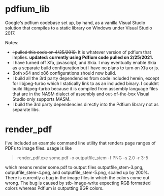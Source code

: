 # pdfium_lib
Google's pdfium codebase set up, by hand, as a vanilla Visual Studio solution that compiles to a static library on Windows under Visual Studio 2017.

Notes:
* ~~I pulled this code on 4/25/2019.~~ It is whatever version of pdfium that implies. **updated: currently using Pdfium code pulled on 2/25/2021.**
* I have turned off Xfa, javascript, and Skia. I may eventually enable Skia as a separate build configuration but I have no plans to turn on Xfa or js.
* Both x64 and x86 configurations should now build.
* I build all the 3rd party dependencies from code included herein, except for libjpeg-turbo which I statically link to as an included binary. I couldnt build libjpeg-turbo because it is compiled from assembly language files that are in the NASM dialect of assembly and out-of-the-box Visual Studio only supports MASM.
* I build the 3rd party dependencies directly into the Pdfium library not as separate libs.
# render_pdf

I've included an example command line utility that renders page ranges of PDFs to image files. usage is like

>render_pdf.exe some.pdf -o outputfile_stem -f PNG -s 2.0 -r 3-5

which means render some.pdf to output files outputfile_stem-3.png, outputfile_stem-4.png, and outputfile_stem-5.png, scaled up by 200%. There is currently a bug in the image files in which the colors come out wrong. The bug is caused by stb-image-write expecting RGB formatted colors whereas Pdfium is outputting BGR colors.
